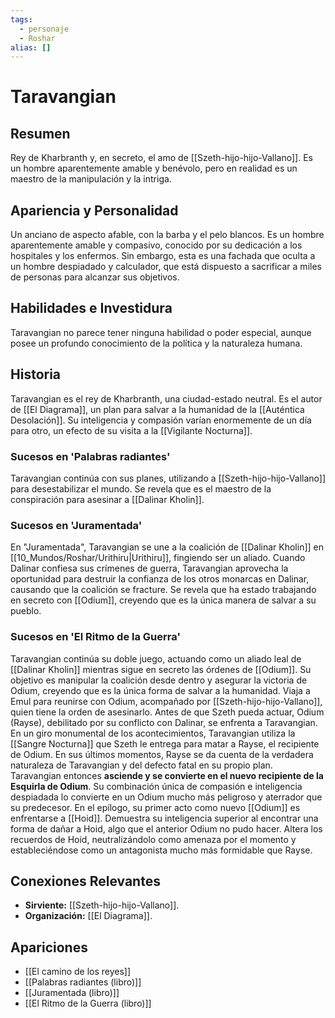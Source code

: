 ```yaml
---
tags:
  - personaje
  - Roshar
alias: []
---
```


# Taravangian

## Resumen
Rey de Kharbranth y, en secreto, el amo de [[Szeth-hijo-hijo-Vallano]]. Es un hombre aparentemente amable y benévolo, pero en realidad es un maestro de la manipulación y la intriga.

## Apariencia y Personalidad
Un anciano de aspecto afable, con la barba y el pelo blancos. Es un hombre aparentemente amable y compasivo, conocido por su dedicación a los hospitales y los enfermos. Sin embargo, esta es una fachada que oculta a un hombre despiadado y calculador, que está dispuesto a sacrificar a miles de personas para alcanzar sus objetivos.

## Habilidades e Investidura
Taravangian no parece tener ninguna habilidad o poder especial, aunque posee un profundo conocimiento de la política y la naturaleza humana.

## Historia
Taravangian es el rey de Kharbranth, una ciudad-estado neutral. Es el autor de [[El Diagrama]], un plan para salvar a la humanidad de la [[Auténtica Desolación]]. Su inteligencia y compasión varían enormemente de un día para otro, un efecto de su visita a la [[Vigilante Nocturna]].

### Sucesos en 'Palabras radiantes'
Taravangian continúa con sus planes, utilizando a [[Szeth-hijo-hijo-Vallano]] para desestabilizar el mundo. Se revela que es el maestro de la conspiración para asesinar a [[Dalinar Kholin]].

### Sucesos en 'Juramentada'
En "Juramentada", Taravangian se une a la coalición de [[Dalinar Kholin]] en [[10_Mundos/Roshar/Urithiru|Urithiru]], fingiendo ser un aliado. Cuando Dalinar confiesa sus crímenes de guerra, Taravangian aprovecha la oportunidad para destruir la confianza de los otros monarcas en Dalinar, causando que la coalición se fracture. Se revela que ha estado trabajando en secreto con [[Odium]], creyendo que es la única manera de salvar a su pueblo.

### Sucesos en 'El Ritmo de la Guerra'
Taravangian continúa su doble juego, actuando como un aliado leal de [[Dalinar Kholin]] mientras sigue en secreto las órdenes de [[Odium]]. Su objetivo es manipular la coalición desde dentro y asegurar la victoria de Odium, creyendo que es la única forma de salvar a la humanidad. Viaja a Emul para reunirse con Odium, acompañado por [[Szeth-hijo-hijo-Vallano]], quien tiene la orden de asesinarlo. Antes de que Szeth pueda actuar, Odium (Rayse), debilitado por su conflicto con Dalinar, se enfrenta a Taravangian. En un giro monumental de los acontecimientos, Taravangian utiliza la [[Sangre Nocturna]] que Szeth le entrega para matar a Rayse, el recipiente de Odium. En sus últimos momentos, Rayse se da cuenta de la verdadera naturaleza de Taravangian y del defecto fatal en su propio plan. Taravangian entonces **asciende y se convierte en el nuevo recipiente de la Esquirla de Odium**. Su combinación única de compasión e inteligencia despiadada lo convierte en un Odium mucho más peligroso y aterrador que su predecesor. En el epílogo, su primer acto como nuevo [[Odium]] es enfrentarse a [[Hoid]]. Demuestra su inteligencia superior al encontrar una forma de dañar a Hoid, algo que el anterior Odium no pudo hacer. Altera los recuerdos de Hoid, neutralizándolo como amenaza por el momento y estableciéndose como un antagonista mucho más formidable que Rayse.

## Conexiones Relevantes
* **Sirviente:** [[Szeth-hijo-hijo-Vallano]].
* **Organización:** [[El Diagrama]].

## Apariciones
* [[El camino de los reyes]]
* [[Palabras radiantes (libro)]]
* [[Juramentada (libro)]]
* [[El Ritmo de la Guerra (libro)]]

